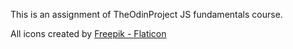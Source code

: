 This is an assignment of TheOdinProject JS fundamentals course.




All icons created by <a href="https://www.flaticon.com/free-icons/refresh" title="Freepik">Freepik - Flaticon</a>

